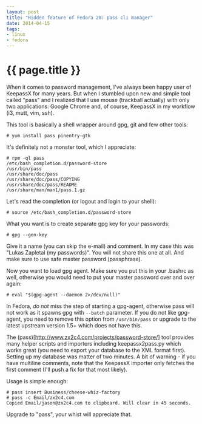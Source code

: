 ```yaml
---
layout: post
title: "Hidden feature of Fedora 20: pass cli manager"
date: 2014-04-15
tags:
- linux
- fedora
---
```

{{ page.title }}
================

When it comes to password management, I've always been happy user of KeepassX
for many years. But when I stumbled upon new and simple tool called "pass" and
I realized that I use mouse (trackball actually) with only two applications:
Google Chrome and, of course, KeepassX in my workflow (i3, mutt, vim, ssh).

This tool is basically a shell wrapper around gpg, git and few other tools:

    # yum install pass pinentry-gtk

It's definitely not a monster tool, which I appreciate:

    # rpm -ql pass
    /etc/bash_completion.d/password-store
    /usr/bin/pass
    /usr/share/doc/pass
    /usr/share/doc/pass/COPYING
    /usr/share/doc/pass/README
    /usr/share/man/man1/pass.1.gz

Let's read the completion (or logout and login to your shell):

    # source /etc/bash_completion.d/password-store

What you want is to create separate gpg key for your passwords:

    # gpg --gen-key

Give it a name (you can skip the e-mail) and comment. In my case this was
"Lukas Zapletal (my passwords)". You will not share this one at all. And make
sure to use safe master password (passphrase).

Now you want to load gpg agent. Make sure you put this in your .bashrc as
well, otherwise you would need to put your master password over and over
again:

    # eval "$(gpg-agent --daemon 2>/dev/null)"

In Fedora, *do not* miss the step of starting a gpg-agent, otherwise pass will
not work as it spawns gpg with `--batch` parameter. If you do not like
gpg-agent, you need to remove this option from `/usr/bin/pass` or upgrade to
the latest upstream version 1.5+ which does not have this.

The (pass)[http://www.zx2c4.com/projects/password-store/] tool provides many
helper scripts and importers including keepassx2pass.py which works great (you
need to export your database to the XML format first). Setting up my database
was matter of two minutes. A bit of warning - if you have multiline comments,
note that the KeepassX importer only fetches the first comment (I'll push a
fix for that most likely).

Usage is simple enough:

    # pass insert Business/cheese-whiz-factory
    # pass -c Email/zx2c4.com
    Copied Email/jason@zx2c4.com to clipboard. Will clear in 45 seconds.

Upgrade to "pass", your whist will appreciate that.

